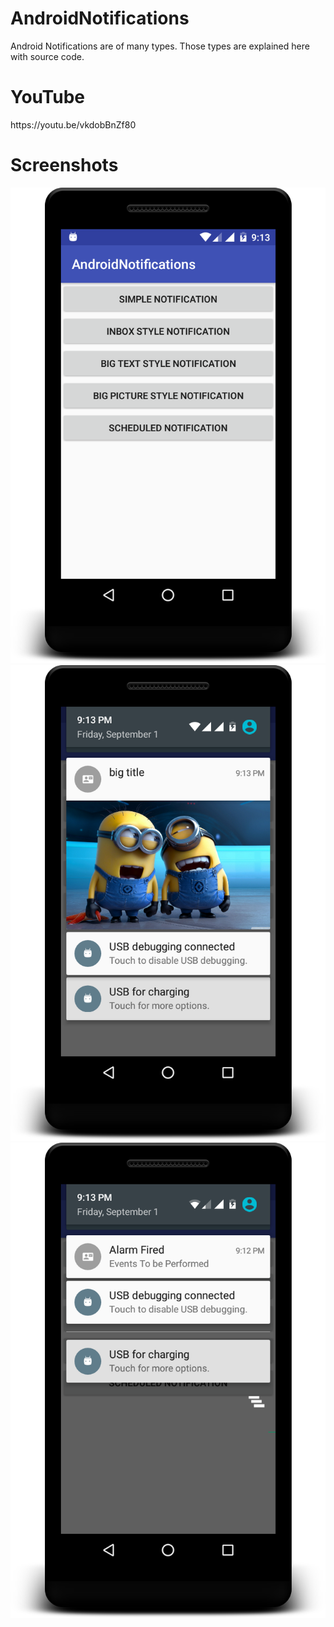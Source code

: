 # AndroidNotifications
Android Notifications are of many types. Those types are explained here with source code.


<h1>YouTube</h1>
https://youtu.be/vkdobBnZf80

<h1>Screenshots</h1>

<img src="/sample1.png"/>

<img src="/sample2.png"/>

<img src="/sample3.png"/>
